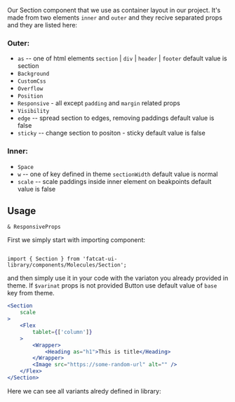 Our Section component that we use as container layout in our project. It's made from two elements `inner` and `outer` and they recive separated props and they are listed here:

### Outer:
- `as` -- one of html elements `section` | `div` | `header` | `footer` default value is section
- `Background`
- `CustomCss`
- `Overflow`
- `Position`
- `Responsive` - all except `padding` and `margin` related props
- `Visibility`
- `edge` -- spread section to edges, removing paddings default value is false
- `sticky` -- change section to positon - sticky default value is false

### Inner:
- `Space`
- `w` -- one of key defined in theme `sectionWidth` default value is normal
- `scale` -- scale paddings inside inner element on beakpoints default value is false
## Usage 

	& ResponsiveProps

First we simply start with importing component:

```

import { Section } from 'fatcat-ui-library/components/Molecules/Section';

```

and then simply use it in your code with the variaton you already provided in theme. If `$varinat` props is not provided Button use default value of `base` key from theme.

```jsx
<Section
	scale
>
	<Flex
		tablet={['column']}
	>
		<Wrapper>
			<Heading as="h1">This is title</Heading>
		</Wrapper>
		<Image src="https://some-random-url" alt="" />
	</Flex>
</Section>
```

Here we can see all variants alredy defined in library:
